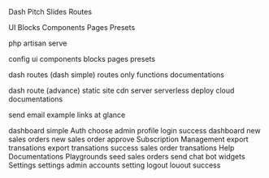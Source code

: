 




Dash 
Pitch Slides
Routes


UI 
Blocks
Components
Pages
Presets










php artisan serve


config
    ui
        components
        blocks
        pages
        presets

        
dash routes  (dash simple)
    routes only
    functions
    documentations

dash route (advance)
    static site
    cdn server
    serverless deploy
    cloud documentations

send email example
    links at glance




dashboard simple
    Auth
        choose admin profile
        login success
    dashboard
        new sales orders
        new sales order approve
    Subscription Management
        export transations
        export transations success
        sales order
        transations
    Help
        Documentations
        Playgrounds
            seed sales orders
            send chat bot widgets
    Settings
        settings admin accounts
        setting logout
        louout success





